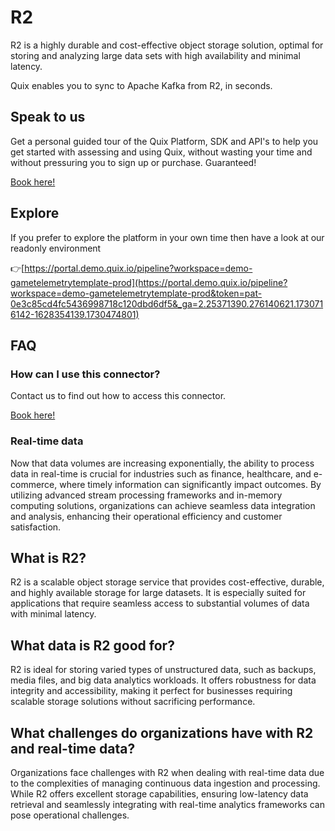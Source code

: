 <!--[tech-name]-->
# R2

<!--[blurb-about-tech]-->
R2 is a highly durable and cost-effective object storage solution, optimal for storing and analyzing large data sets with high availability and minimal latency.

Quix enables you to sync to Apache Kafka <span id="to_or_from">from</span> <span id="techname">R2</span>, in seconds.

## Speak to us

Get a personal guided tour of the Quix Platform, SDK and API's to help you get started with assessing and using Quix, without wasting your time and without pressuring you to sign up or purchase. Guaranteed!

[Book here!](https://quix.io/book-a-demo)

## Explore

If you prefer to explore the platform in your own time then have a look at our readonly environment

👉[https://portal.demo.quix.io/pipeline?workspace=demo-gametelemetrytemplate-prod](https://portal.demo.quix.io/pipeline?workspace=demo-gametelemetrytemplate-prod&token=pat-0e3c85cd4fc5436998718c120dbd6df5&_ga=2.25371390.276140621.1730716142-1628354139.1730474801)

## FAQ 

### How can I use this connector?

Contact us to find out how to access this connector.

[Book here!](https://quix.io/book-a-demo)

### Real-time data

Now that data volumes are increasing exponentially, the ability to process data in real-time is crucial for industries such as finance, healthcare, and e-commerce, where timely information can significantly impact outcomes. By utilizing advanced stream processing frameworks and in-memory computing solutions, organizations can achieve seamless data integration and analysis, enhancing their operational efficiency and customer satisfaction.

## What is <span id="techname">R2</span>?

<!--[tech-seo-text]-->
R2 is a scalable object storage service that provides cost-effective, durable, and highly available storage for large datasets. It is especially suited for applications that require seamless access to substantial volumes of data with minimal latency.

## What data is <span id="techname">R2</span> good for?

<!--[tech-data-seo-text]-->
R2 is ideal for storing varied types of unstructured data, such as backups, media files, and big data analytics workloads. It offers robustness for data integrity and accessibility, making it perfect for businesses requiring scalable storage solutions without sacrificing performance.

## What challenges do organizations have with <span id="techname">R2</span> and real-time data?

<!--[tech-challenges-seo-text]-->
Organizations face challenges with R2 when dealing with real-time data due to the complexities of managing continuous data ingestion and processing. While R2 offers excellent storage capabilities, ensuring low-latency data retrieval and seamlessly integrating with real-time analytics frameworks can pose operational challenges.